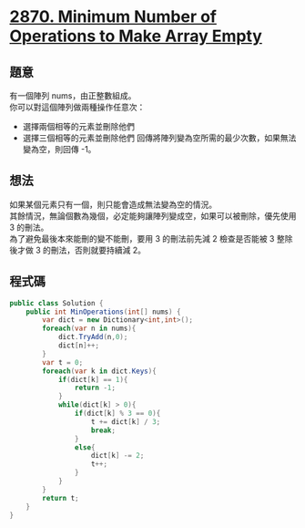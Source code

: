 # [2870. Minimum Number of Operations to Make Array Empty](https://leetcode.com/problems/minimum-number-of-operations-to-make-array-empty/)

## 題意

有一個陣列 nums，由正整數組成。  
你可以對這個陣列做兩種操作任意次：

- 選擇兩個相等的元素並刪除他們
- 選擇三個相等的元素並刪除他們
  回傳將陣列變為空所需的最少次數，如果無法變為空，則回傳 -1。

## 想法

如果某個元素只有一個，則只能會造成無法變為空的情況。  
其餘情況，無論個數為幾個，必定能夠讓陣列變成空，如果可以被刪除，優先使用 3 的刪法。  
為了避免最後本來能刪的變不能刪，要用 3 的刪法前先減 2 檢查是否能被 3 整除後才做 3 的刪法，否則就要持續減 2。

## 程式碼

```csharp
public class Solution {
    public int MinOperations(int[] nums) {
        var dict = new Dictionary<int,int>();
        foreach(var n in nums){
            dict.TryAdd(n,0);
            dict[n]++;
        }
        var t = 0;
        foreach(var k in dict.Keys){
            if(dict[k] == 1){
                return -1;
            }
            while(dict[k] > 0){
                if(dict[k] % 3 == 0){
                    t += dict[k] / 3;
                    break;
                }
                else{
                    dict[k] -= 2;
                    t++;
                }
            }
        }
        return t;
    }
}
```
